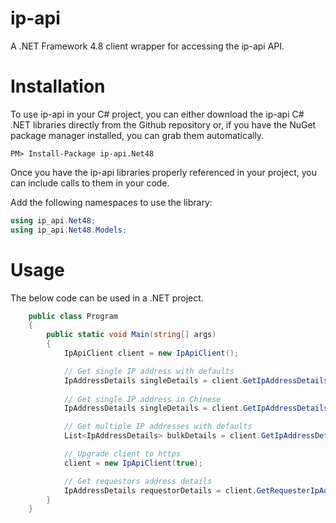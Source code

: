 # ip-api
A .NET Framework 4.8 client wrapper for accessing the ip-api API.

# Installation
To use ip-api in your C# project, you can either download the ip-api C# .NET libraries directly from the Github repository or, if you have the NuGet package manager installed, you can grab them automatically.

```
PM> Install-Package ip-api.Net48
```
Once you have the ip-api libraries properly referenced in your project, you can include calls to them in your code.

Add the following namespaces to use the library:

```C#
using ip_api.Net48;
using ip_api.Net48.Models;
```

# Usage
The below code can be used in a .NET project.

```C#
    public class Program
    {
        public static void Main(string[] args)
        {
            IpApiClient client = new IpApiClient();

            // Get single IP address with defaults
            IpAddressDetails singleDetails = client.GetIpAddressDetails("134.201.250.155");
						
            // Get single IP address in Chinese
            IpAddressDetails singleDetails = client.GetIpAddressDetails("134.201.250.155", LanguageOpition.Chinese);

            // Get multiple IP addresses with defaults
            List<IpAddressDetails> bulkDetails = client.GetIpAddressDetails(new List<string>() { "134.201.250.155", "72.229.28.185", "110.174.165.78" });

            // Upgrade client to https
            client = new IpApiClient(true);

            // Get requestors address details
            IpAddressDetails requestorDetails = client.GetRequesterIpAddressDetails();
        }
    }
```
